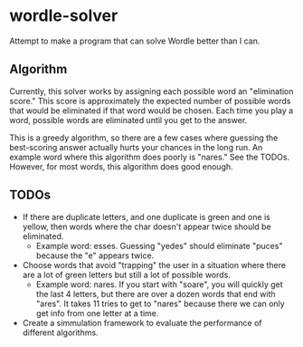 # wordle-solver
Attempt to make a program that can solve Wordle better than I can.

## Algorithm

Currently, this solver works by assigning each possible word an "elimination score." This score is approximately the expected number of possible words that would be eliminated if that word would be chosen. Each time you play a word, possible words are eliminated until you get to the answer.

This is a greedy algorithm, so there are a few cases where guessing the best-scoring answer actually hurts your chances in the long run. An example word where this algorithm does poorly is "nares." See the TODOs. However, for most words, this algorithm does good enough.

## TODOs

* If there are duplicate letters, and one duplicate is green and one is yellow, then words
where the char doesn't appear twice should be eliminated.
    * Example word: esses. Guessing "yedes" should eliminate "puces" because the "e" appears twice.
* Choose words that avoid "trapping" the user in a situation where there are a lot of green letters but still a lot of possible words.
    * Example word: nares. If you start with "soare", you will quickly get the last 4 letters, but there are over a dozen words that end with "ares". It takes 11 tries to get to "nares" because there we can only get info from one letter at a time.
* Create a simmulation framework to evaluate the performance of different algorithms.